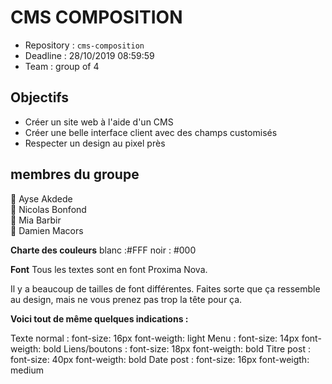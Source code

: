 # CMS COMPOSITION

- Repository : `cms-composition`
- Deadline : 28/10/2019 08:59:59
- Team : group of 4

## Objectifs

- Créer un site web à l'aide d'un CMS  
- Créer une belle interface client avec des champs customisés  
- Respecter un design au pixel près  

## membres du groupe 

:bust_in_silhouette: Ayse Akdede  
:bust_in_silhouette: Nicolas Bonfond  
:bust_in_silhouette: Mia Barbir  
:bust_in_silhouette: Damien Macors



**Charte des couleurs**
blanc :#FFF
noir : #000

**Font**
Tous les textes sont en font Proxima Nova.

Il y a beaucoup de tailles de font différentes. Faites sorte que ça ressemble au design, mais ne vous prenez pas trop la tête pour ça.

**Voici tout de même quelques indications :**

Texte normal :
  font-size: 16px
  font-weigth: light
Menu :
  font-size: 14px
  font-weigth: bold
Liens/boutons :
  font-size: 18px
  font-weigth: bold
Titre post :
  font-size: 40px
  font-weigth: bold
Date post :
  font-size: 16px
  font-weigth: medium

